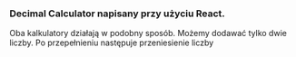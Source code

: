 ### Decimal Calculator napisany przy użyciu React.

Oba kalkulatory działają w podobny sposób. Możemy dodawać tylko dwie liczby. Po przepełnieniu następuje przeniesienie liczby

